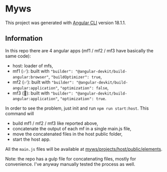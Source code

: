 # Myws

This project was generated with [Angular CLI](https://github.com/angular/angular-cli) version 18.1.1.

## Information

In this repo there are 4 angular apps (mf1 / mf2 / mf3 have basically the same code):

- host: loader of mfs,
- mf1 (✅): built with `"builder": "@angular-devkit/build-angular:browser"`, `"buildOptimizer": true`,
- mf2 (✅): built with `"builder": "@angular-devkit/build-angular:application"`, `"optimization": false`,
- mf3 (🚫): built with `"builder": "@angular-devkit/build-angular:application"`, `"optimization": true`.

In order to see the problem, just init and run `npm run start:host`. This command will

- build mf1 / mf2 / mf3 like reported above,
- concatenate the output of each mf in a single main.js file,
- move the concatenated files in the host public folder,
- start the host app.

All the `main.js` files will be available at [myws/projects/host/public/elements](https://github.com/mauriziocescon/myws/tree/develop/projects/host/public/elements).

Note: the repo has a gulp file for concatenating files, mostly for convenience. I've anyway manually tested the process as well. 
